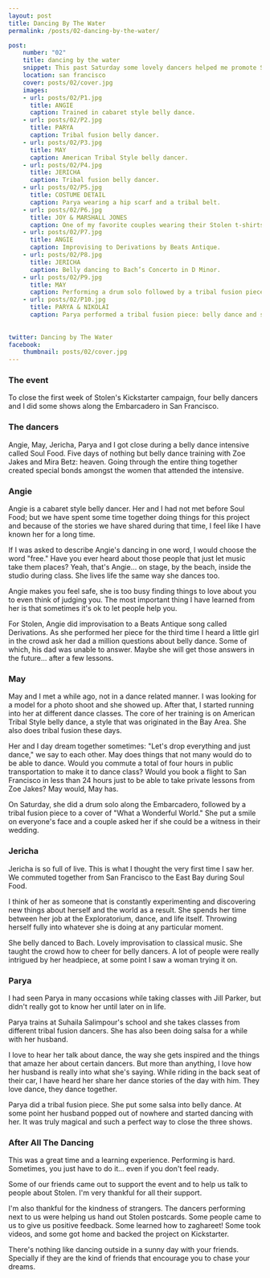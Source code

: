 ```yaml
---
layout: post
title: Dancing By The Water
permalink: /posts/02-dancing-by-the-water/

post:
    number: "02"
    title: dancing by the water
    snippet: This past Saturday some lovely dancers helped me promote Stolen belly dance style. We did a few shows along the Embarcadero.
    location: san francisco
    cover: posts/02/cover.jpg
    images:
    - url: posts/02/P1.jpg
      title: ANGIE
      caption: Trained in cabaret style belly dance.
    - url: posts/02/P2.jpg
      title: PARYA
      caption: Tribal fusion belly dancer.
    - url: posts/02/P3.jpg
      title: MAY
      caption: American Tribal Style belly dancer.
    - url: posts/02/P4.jpg
      title: JERICHA
      caption: Tribal fusion belly dancer.
    - url: posts/02/P5.jpg
      title: COSTUME DETAIL
      caption: Parya wearing a hip scarf and a tribal belt.
    - url: posts/02/P6.jpg
      title: JOY & MARSHALL JONES
      caption: One of my favorite couples wearing their Stolen t-shirts. They came out to support the event and helped us talk to people about the project.
    - url: posts/02/P7.jpg
      title: ANGIE
      caption: Improvising to Derivations by Beats Antique.
    - url: posts/02/P8.jpg
      title: JERICHA
      caption: Belly dancing to Bach’s Concerto in D Minor.
    - url: posts/02/P9.jpg
      title: MAY
      caption: Performing a drum solo followed by a tribal fusion piece.
    - url: posts/02/P10.jpg
      title: PARYA & NIKOLAI
      caption: Parya performed a tribal fusion piece: belly dance and salsa. Her husband danced a part of it with her.
      
      
twitter: Dancing by The Water
facebook:
    thumbnail: posts/02/cover.jpg
---
```


### The event

To close the first week of Stolen's Kickstarter campaign, four belly dancers and I did some shows along the Embarcadero in San Francisco.

### The dancers

Angie, May, Jericha, Parya and I got close during a belly dance intensive called Soul Food. Five days of nothing but belly dance training with Zoe Jakes and Mira Betz: heaven. Going through the entire thing together created special bonds amongst the women that attended the intensive.

### Angie

Angie is a cabaret style belly dancer. Her and I had not met before Soul Food; but we have spent some time together doing things for this project and because of the stories we have shared during that time, I feel like I have known her for a long time. 

If I was asked to describe Angie's dancing in one word, I would choose the word "free." Have you ever heard about those people that just let music take them places? Yeah, that's Angie… on stage, by the beach, inside the studio during class. She lives life the same way she dances too. 

Angie makes you feel safe, she is too busy finding things to love about you to even think of judging you. The most important thing I have learned from her is that sometimes it's ok to let people help you. 

For Stolen, Angie did improvisation to a Beats Antique song called Derivations. As she performed her piece for the third time I heard a little girl in the crowd ask her dad a million questions about belly dance. Some of which, his dad was unable to answer. Maybe she will get those answers in the future… after a few lessons. 

### May

May and I met a while ago, not in a dance related manner. I was looking for a model for a photo shoot and she showed up. After that, I started running into her at different dance classes. The core of her training is on American Tribal Style belly dance, a style that was originated in the Bay Area. She also does tribal fusion these days.

Her and I day dream together sometimes: "Let's drop everything and just dance," we say to each other. May does things that not many would do to be able to dance. Would you commute a total of four hours in public transportation to make it to dance class? Would you book a flight to San Francisco in less than 24 hours just to be able to take private lessons from Zoe Jakes? May would, May has. 

On Saturday, she did a drum solo along the Embarcadero, followed by a tribal fusion piece to a cover of "What a Wonderful World." She put a smile on everyone's face and a couple asked her if she could be a witness in their wedding. 

### Jericha

Jericha is so full of live. This is what I thought the very first time I saw her. We commuted together from San Francisco to the East Bay during Soul Food. 

I think of her as someone that is constantly experimenting and discovering new things about herself and the world as a result. She spends her time between her job at the Exploratorium, dance, and life itself. Throwing herself fully into whatever she is doing at any particular moment. 

She belly danced to Bach. Lovely improvisation to classical music. She taught the crowd how to cheer for belly dancers. A lot of people were really intrigued by her headpiece, at some point I saw a woman trying it on. 

### Parya

I had seen Parya in many occasions while taking classes with Jill Parker, but didn't really got to know her until later on in life. 

Parya trains at Suhaila Salimpour's school and she takes classes from different tribal fusion dancers. She has also been doing salsa for a while with her husband.

I love to hear her talk about dance, the way she gets inspired and the things that amaze her about certain dancers. But more than anything, I love how her husband is really into what she's saying. While riding in the back seat of their car, I have heard her share her dance stories of the day with him. They love dance, they dance together.

Parya did a tribal fusion piece. She put some salsa into belly dance. At some point her husband popped out of nowhere and started dancing with her. It was truly magical and such a perfect way to close the three shows.

### After All The Dancing

This was a great time and a learning experience. Performing is hard. Sometimes, you just have to do it… even if you don't feel ready. 

Some of our friends came out to support the event and to help us talk to people about Stolen. I'm very thankful for all their support.

I'm also thankful for the kindness of strangers. The dancers performing next to us were helping us hand out Stolen postcards. Some people came to us to give us positive feedback. Some learned how to zaghareet! Some took videos, and some got home and backed the project on Kickstarter. 

There's nothing like dancing outside in a sunny day with your friends. Specially if they are the kind of friends that encourage you to chase your dreams. 
